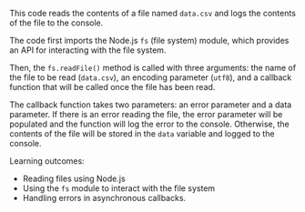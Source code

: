This code reads the contents of a file named `data.csv` and logs the contents of the file to the console.

The code first imports the Node.js `fs` (file system) module, which provides an API for interacting with the file system.

Then, the `fs.readFile()` method is called with three arguments: the name of the file to be read (`data.csv`), an encoding parameter (`utf8`), and a callback function that will be called once the file has been read.

The callback function takes two parameters: an error parameter and a data parameter. If there is an error reading the file, the error parameter will be populated and the function will log the error to the console. Otherwise, the contents of the file will be stored in the `data` variable and logged to the console.

Learning outcomes:

-   Reading files using Node.js
-   Using the `fs` module to interact with the file system
-   Handling errors in asynchronous callbacks.
